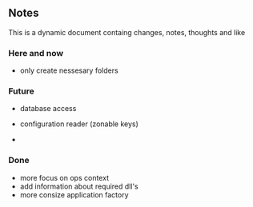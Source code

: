 ## Notes

This is a dynamic document containg changes, notes, thoughts and like


### Here and now

- only create nessesary folders


### Future
- database access
- configuration reader (zonable keys)

- 
### Done

- more focus on ops context
- add information about required dll's
- more consize application factory
